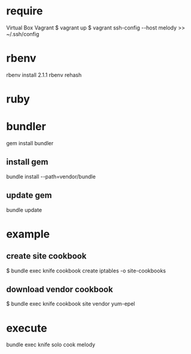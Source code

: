 # require
Virtual Box
Vagrant
$ vagrant up
$ vagrant ssh-config --host melody >> ~/.ssh/config

# rbenv
rbenv install 2.1.1
rbenv rehash

# ruby

# bundler
gem install bundler
## install gem
bundle install --path=vendor/bundle
## update gem
bundle update

# example
## create site cookbook
$ bundle exec knife cookbook create iptables -o site-cookbooks
## download vendor cookbook
$ bundle exec knife cookbook site vendor yum-epel

# execute
bundle exec knife solo cook melody

